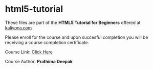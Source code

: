# html5-tutorial

These files are part of the **HTML5 Tutorial for Beginners** offered at [kaliyona.com](https://www.kaliyona.com)

Please enroll for the course and upon succesful completion you will be receiving a course completion certificate.

Course Link: [Click Here](https://kaliyona.com/courses/html5-tutorial/)

Course Author: **Prathima Deepak**
